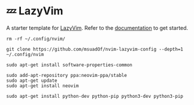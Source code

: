 # 💤 LazyVim

A starter template for [LazyVim](https://github.com/LazyVim/LazyVim).
Refer to the [documentation](https://lazyvim.github.io/installation) to get started.

```shell
rm -rf ~/.config/nvim/
```

```shell
git clone https://github.com/msuadOf/nvim-lazyvim-config --depth=1 ~/.config/nvim
```

```shell
sudo apt-get install software-properties-common

sudo add-apt-repository ppa:neovim-ppa/stable
sudo apt-get update
sudo apt-get install neovim

sudo apt-get install python-dev python-pip python3-dev python3-pip
```
